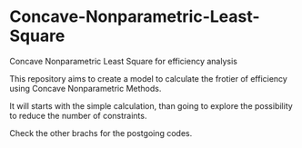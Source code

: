# Concave-Nonparametric-Least-Square
Concave Nonparametric Least Square for efficiency analysis

This repository aims to create a model to calculate the frotier of efficiency using Concave Nonparametric Methods.

It will starts with the simple calculation, than going to explore the possibility to reduce the number of constraints.

Check the other brachs for the postgoing codes.
